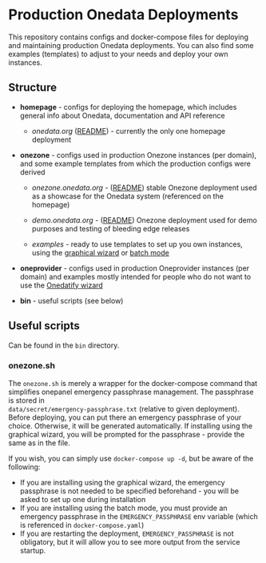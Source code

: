 # Production Onedata Deployments

This repository contains configs and docker-compose files for deploying and
maintaining production Onedata deployments. You can also find some examples 
(templates) to adjust to your needs and deploy your own instances.


## Structure

* **homepage** - configs for deploying the homepage, which includes general info 
                 about Onedata, documentation and API reference
                 
    * *onedata.org* ([README](homepage/onedata.org/README.md)) - 
                    currently the only one homepage deployment
                      
                    
    
* **onezone** - configs used in production Onezone instances (per domain), 
                and some example templates from which the production configs 
                were derived
                
    * *onezone.onedata.org* - ([README](onezone/onezone.onedata.org/README.md)) 
                              stable Onezone deployment used as a showcase for the
                              Onedata system (referenced on the homepage)                            
                
    * *demo.onedata.org* - ([README](onezone/demo.onedata.org/README.md))
                           Onezone deployment used for demo purposes and testing
                           of bleeding edge releases
                           
    * *examples* - ready to use templates to set up you own instances, using the 
                   [graphical wizard](onezone/examples/graphical-wizard/README.md)
                   or [batch mode](onezone/examples/batch-mode/README.md)
                           
                
                
* **oneprovider** - configs used in production Oneprovider instances 
                    (per domain) and examples mostly intended for people who
                    do not want to use the [Onedatify wizard][]
                    
                    
* **bin** - useful scripts (see below)
                    
                    
                    
## Useful scripts

Can be found in the `bin` directory.

### onezone.sh 

The `onezone.sh` is merely a wrapper for the docker-compose command that simplifies
onepanel emergency passphrase management. The passphrase is stored in  
`data/secret/emergency-passphrase.txt` (relative to given deployment). Before
deploying, you can put there an emergency passphrase of your choice. Otherwise, 
it will be generated automatically. If installing using the graphical wizard, 
you will be prompted for the passphrase - provide the same as in the file.

If you wish, you can simply use `docker-compose up -d`, but be aware of the following:
* If you are installing using the graphical wizard, the emergency passphrase is not needed
  to be specified beforehand - you will be asked to set up one during installation
* If you are installing using the batch mode, you must provide an emergency 
  passphrase in the `EMERGENCY_PASSPHRASE` env variable (which is referenced in 
  `docker-compose.yaml`)
* If you are restarting the deployment, `EMERGENCY_PASSPHRASE` is not obligatory, 
  but it will allow you to see more output from the service startup.
                 
                 
                    
[Onedatify wizard]: https://onedata.org/#/home/documentation/doc/administering_onedata/oneprovider_tutorial[onedatify-based-setup].html
